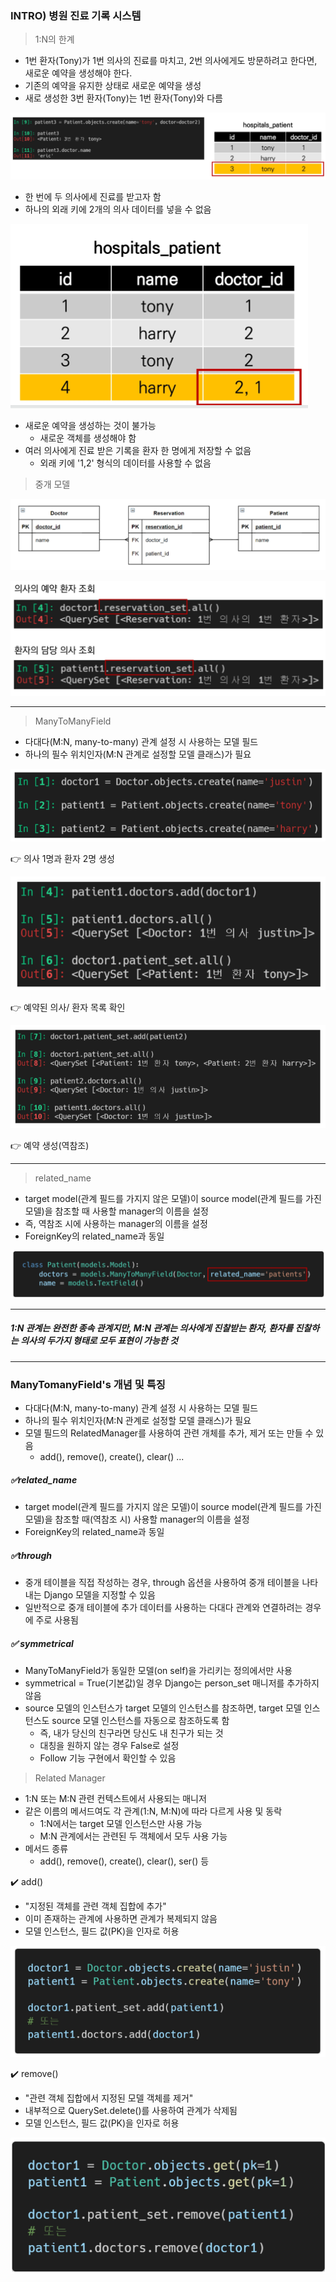 ### INTRO) 병원 진료 기록 시스템

> 1:N의 한계

- 1번 환자(Tony)가 1번 의사의 진료를 마치고, 2번 의사에게도 방문하려고 한다면, 새로운 예약을 생성해야 한다.
- 기존의 예약을 유지한 상태로 새로운 예약을 생성
- 새로 생성한 3번 환자(Tony)는 1번 환자(Tony)와 다름

![image-20220418160012263](MN.assets/image-20220418160012263.png)

- 한 번에 두 의사에세 진료를 받고자 함
- 하나의 외래 키에 2개의 의사 데이터를 넣을 수 없음

![image-20220418155959390](MN.assets/image-20220418155959390.png)

- 새로운 예약을 생성하는 것이 불가능
  - 새로운 객체를 생성해야 함
- 여러 의사에게 진료 받은 기록을 환자 한 명에게 저장할 수 없음
  - 외래 키에 '1,2' 형식의 데이터를 사용할 수 없음



> 중개 모델

![image-20220418160117738](MN.assets/image-20220418160117738.png)

![image-20220418161824811](MN.assets/image-20220418161824811.png)



----



> ManyToManyField

- 다대다(M:N, many-to-many) 관계 설정 시 사용하는 모델 필드
- 하나의 필수 위치인자(M:N 관계로 설정할 모델 클래스)가 필요



![image-20220418162148609](MN.assets/image-20220418162148609.png)

👉 의사 1명과 환자 2명 생성

![image-20220418162212357](MN.assets/image-20220418162212357.png)

👉 예약된 의사/ 환자 목록 확인

![image-20220418162237987](MN.assets/image-20220418162237987.png)

👉  예약 생성(역참조)



----



> related_name

- target model(관계 필드를 가지지 않은 모델)이 source model(관계 필드를 가진 모델)을 참조할 때 사용할 manager의 이름을 설정
- 즉, 역참조 시에 사용하는 manager의 이름을 설정
- ForeignKey의 related_name과 동일

![image-20220418162428893](MN.assets/image-20220418162428893.png)



---



##### 1:N 관계는 완전한 종속 관계지만, M:N 관계는 의사에게 진찰받는 환자, 환자를 진찰하는 의사의 두가지 형태로 모두 표현이 가능한 것



----



### ManyTomanyField's 개념 및 특징

- 다대다(M:N, many-to-many) 관계 설정 시 사용하는 모델 필드
- 하나의 필수 위치인자(M:N 관계로 설정할 모델 클래스)가 필요
- 모델 필드의 RelatedManager를 사용하여 관련 개체를 추가, 제거 또는 만들 수 있음
  - add(), remove(), create(), clear() ...



##### ✅related_name

- target model(관계 필드를 가지지 않은 모델)이 source model(관계 필드를 가진 모델)을 참조할 때(역참조 시) 사용할 manager의 이름을 설정
- ForeignKey의 related_name과 동일



##### ✅through

- 중개 테이블을 직접 작성하는 경우, through 옵션을 사용하여 중개 테이블을 나타내는 Django 모델을 지정할 수 있음
- 일반적으로 중개 테이블에 추가 데이터를 사용하는 다대다 관계와 연결하려는 경우에 주로 사용됨



##### ✅ symmetrical

- ManyToManyField가 동일한 모델(on self)을 가리키는 정의에서만 사용
- symmetrical = True(기본값)일 경우 Django는 person_set 매니저를 추가하지 않음
- source 모델의 인스턴스가 target 모델의 인스턴스를 참조하면, target 모델 인스턴스도 source 모델 인스턴스를 자동으로 참조하도록 함
  - 즉, 내가 당신의 친구라면 당신도 내 친구가 되는 것
  - 대칭을 원하지 않는 경우 False로 설정
  - Follow 기능 구현에서 확인할 수 있음



> Related Manager

- 1:N 또는 M:N 관련 컨텍스트에서 사용되는 매니저
- 같은 이름의 메서드여도 각 관계(1:N, M:N)에 따라 다르게 사용 및 동락
  - 1:N에서는 target 모델 인스턴스만 사용 가능
  - M:N 관계에서는 관련된 두 객체에서 모두 사용 가능
- 메서드 종류
  - add(), remove(), create(), clear(), ser() 등



✔️ add()

- "지정된 객체를 관련 객체 집합에 추가"
- 이미 존재하는 관계에 사용하면 관계가 복제되지 않음
- 모델 인스턴스, 필드 값(PK)을 인자로 허용

![image-20220418173938875](MN.assets/image-20220418173938875.png)



✔️ remove()

- "관련 객체 집합에서 지정된 모델 객체를 제거"
- 내부적으로 QuerySet.delete()를 사용하여 관계가 삭제됨
- 모델 인스턴스, 필드 값(PK)을 인자로 허용

![image-20220418174023579](MN.assets/image-20220418174023579.png)













